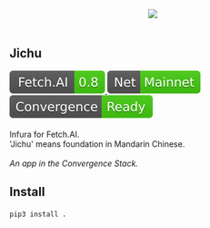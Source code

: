 <p align="center">
    <img src="./img/logo.png" width="200" />
    <br><br>
    <h2>Jichu</h2>
    <a href="https://github.com/fetchai" alt="Fetch.AI">
        <img src="./img/fetch.svg" />
    </a>
    <a href="https://github.com/fetchai/ledger" alt="Mainnet">
        <img src="./img/net.svg" />
    </a>
    <a href="https://github.com/OutlierVentures" alt="Convergence">
        <img src="./img/convergence.svg" />
    </a>
    <br><br>
    Infura for Fetch.AI.<br>
    'Jichu' means foundation in Mandarin Chinese.<br><br>
    <i>An app in the Convergence Stack.</i>
</p>


## Install

```Bash
pip3 install .
```
